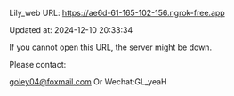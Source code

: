 Lily_web URL: https://ae6d-61-165-102-156.ngrok-free.app

Updated at: 2024-12-10 20:33:34

If you cannot open this URL, the server might be down.

Please contact: 

goley04@foxmail.com Or Wechat:GL_yeaH